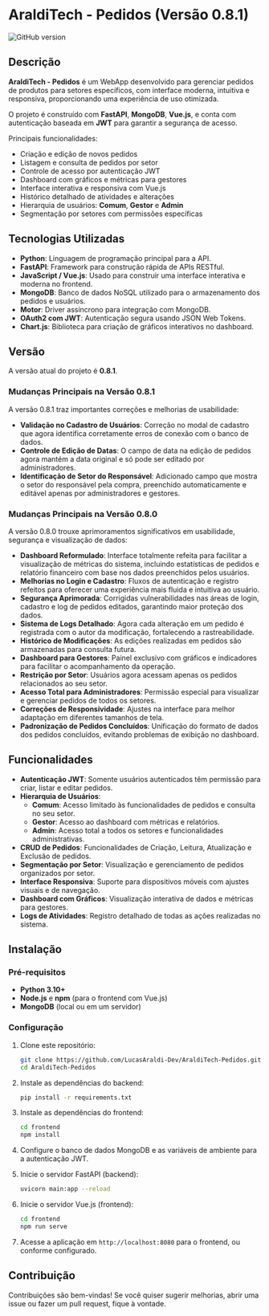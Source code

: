 # AraldiTech - Pedidos (Versão 0.8.1) 
![GitHub version](https://img.shields.io/badge/version-0.8.1-blue)

## Descrição
**AraldiTech - Pedidos** é um WebApp desenvolvido para gerenciar pedidos de produtos para setores específicos, com interface moderna, intuitiva e responsiva, proporcionando uma experiência de uso otimizada.

O projeto é construído com **FastAPI**, **MongoDB**, **Vue.js**, e conta com autenticação baseada em **JWT** para garantir a segurança de acesso.

Principais funcionalidades:
- Criação e edição de novos pedidos
- Listagem e consulta de pedidos por setor
- Controle de acesso por autenticação JWT
- Dashboard com gráficos e métricas para gestores
- Interface interativa e responsiva com Vue.js
- Histórico detalhado de atividades e alterações
- Hierarquia de usuários: **Comum**, **Gestor** e **Admin**
- Segmentação por setores com permissões específicas

## Tecnologias Utilizadas
- **Python**: Linguagem de programação principal para a API.
- **FastAPI**: Framework para construção rápida de APIs RESTful.
- **JavaScript / Vue.js**: Usado para construir uma interface interativa e moderna no frontend.
- **MongoDB**: Banco de dados NoSQL utilizado para o armazenamento dos pedidos e usuários.
- **Motor**: Driver assíncrono para integração com MongoDB.
- **OAuth2 com JWT**: Autenticação segura usando JSON Web Tokens.
- **Chart.js**: Biblioteca para criação de gráficos interativos no dashboard.

## Versão  
A versão atual do projeto é **0.8.1**.

### Mudanças Principais na Versão 0.8.1
A versão 0.8.1 traz importantes correções e melhorias de usabilidade:

- **Validação no Cadastro de Usuários**: Correção no modal de cadastro que agora identifica corretamente erros de conexão com o banco de dados.
- **Controle de Edição de Datas**: O campo de data na edição de pedidos agora mantém a data original e só pode ser editado por administradores.
- **Identificação de Setor do Responsável**: Adicionado campo que mostra o setor do responsável pela compra, preenchido automaticamente e editável apenas por administradores e gestores.

### Mudanças Principais na Versão 0.8.0  
A versão 0.8.0 trouxe aprimoramentos significativos em usabilidade, segurança e visualização de dados:

- **Dashboard Reformulado**: Interface totalmente refeita para facilitar a visualização de métricas do sistema, incluindo estatísticas de pedidos e relatório financeiro com base nos dados preenchidos pelos usuários.
- **Melhorias no Login e Cadastro**: Fluxos de autenticação e registro refeitos para oferecer uma experiência mais fluida e intuitiva ao usuário.
- **Segurança Aprimorada**: Corrigidas vulnerabilidades nas áreas de login, cadastro e log de pedidos editados, garantindo maior proteção dos dados.
- **Sistema de Logs Detalhado**: Agora cada alteração em um pedido é registrada com o autor da modificação, fortalecendo a rastreabilidade.
- **Histórico de Modificações**: As edições realizadas em pedidos são armazenadas para consulta futura.
- **Dashboard para Gestores**: Painel exclusivo com gráficos e indicadores para facilitar o acompanhamento da operação.
- **Restrição por Setor**: Usuários agora acessam apenas os pedidos relacionados ao seu setor.
- **Acesso Total para Administradores**: Permissão especial para visualizar e gerenciar pedidos de todos os setores.
- **Correções de Responsividade**: Ajustes na interface para melhor adaptação em diferentes tamanhos de tela.
- **Padronização de Pedidos Concluídos**: Unificação do formato de dados dos pedidos concluídos, evitando problemas de exibição no dashboard.


## Funcionalidades
- **Autenticação JWT**: Somente usuários autenticados têm permissão para criar, listar e editar pedidos.
- **Hierarquia de Usuários**:
  - **Comum**: Acesso limitado às funcionalidades de pedidos e consulta no seu setor.
  - **Gestor**: Acesso ao dashboard com métricas e relatórios.
  - **Admin**: Acesso total a todos os setores e funcionalidades administrativas.
- **CRUD de Pedidos**: Funcionalidades de Criação, Leitura, Atualização e Exclusão de pedidos.
- **Segmentação por Setor**: Visualização e gerenciamento de pedidos organizados por setor.
- **Interface Responsiva**: Suporte para dispositivos móveis com ajustes visuais e de navegação.
- **Dashboard com Gráficos**: Visualização interativa de dados e métricas para gestores.
- **Logs de Atividades**: Registro detalhado de todas as ações realizadas no sistema.

## Instalação

### Pré-requisitos
- **Python 3.10+**
- **Node.js** e **npm** (para o frontend com Vue.js)
- **MongoDB** (local ou em um servidor)

### Configuração
1. Clone este repositório:
    ```bash
    git clone https://github.com/LucasAraldi-Dev/AraldiTech-Pedidos.git
    cd AraldiTech-Pedidos
    ```

2. Instale as dependências do backend:
    ```bash
    pip install -r requirements.txt
    ```

3. Instale as dependências do frontend:
    ```bash
    cd frontend
    npm install
    ```

4. Configure o banco de dados MongoDB e as variáveis de ambiente para a autenticação JWT.

5. Inicie o servidor FastAPI (backend):
    ```bash
    uvicorn main:app --reload
    ```

6. Inicie o servidor Vue.js (frontend):
    ```bash
    cd frontend
    npm run serve
    ```

7. Acesse a aplicação em `http://localhost:8080` para o frontend, ou conforme configurado.

## Contribuição
Contribuições são bem-vindas! Se você quiser sugerir melhorias, abrir uma issue ou fazer um pull request, fique à vontade.